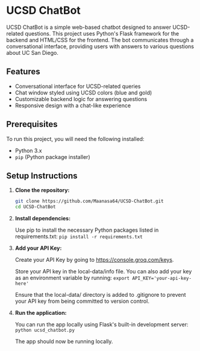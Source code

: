 # UCSD ChatBot

UCSD ChatBot is a simple web-based chatbot designed to answer UCSD-related questions. This project uses Python's Flask framework for the backend and HTML/CSS for the frontend. The bot communicates through a conversational interface, providing users with answers to various questions about UC San Diego.

## Features

- Conversational interface for UCSD-related queries
- Chat window styled using UCSD colors (blue and gold)
- Customizable backend logic for answering questions
- Responsive design with a chat-like experience

## Prerequisites

To run this project, you will need the following installed:

- Python 3.x
- `pip` (Python package installer)

## Setup Instructions

1. **Clone the repository:**

   ```bash
   git clone https://github.com/Maanasa64/UCSD-ChatBot.git
   cd UCSD-ChatBot

2. **Install dependencies:**

   Use pip to install the necessary Python packages listed in requirements.txt:
   `pip install -r requirements.txt`

3. **Add your API Key:**

   Create your API Key by going to https://console.groq.com/keys.
   
   Store your API key in the local-data/info file. You can also add your key as an environment variable by running:
   `export API_KEY='your-api-key-here'`

   Ensure that the local-data/ directory is added to .gitignore to prevent your API key from being committed to version control.

5. **Run the application:**

   You can run the app locally using Flask's built-in development server:
   `python ucsd_chatbot.py`

   The app should now be running locally.

